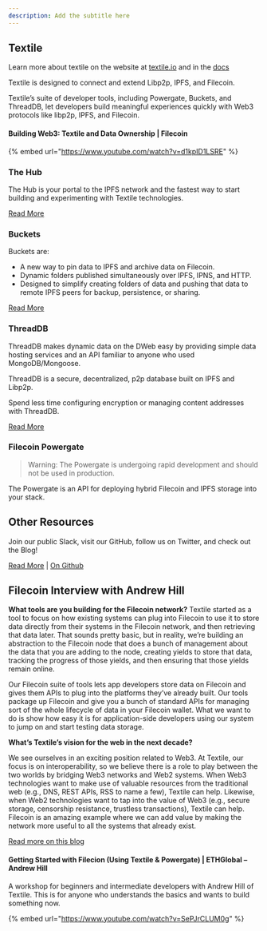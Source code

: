 ```yaml
---
description: Add the subtitle here
---
```


## Textile
Learn more about textile on the website at [textile.io](https://linktr.ee/textileio) and in the [docs](https://docs.textile.io/)

Textile is designed to connect and extend Libp2p, IPFS, and Filecoin.

Textile’s suite of developer tools, including Powergate, Buckets, and ThreadDB, let developers build meaningful experiences quickly with Web3 protocols like libp2p, IPFS, and Filecoin.

#### Building Web3: Textile and Data Ownership | Filecoin 

{% embed url="https://www.youtube.com/watch?v=d1kpID1LSRE" %}


### The Hub
The Hub is your portal to the IPFS network and the fastest way to start building and experimenting with Textile technologies.

[Read More](https://docs.textile.io/hub/)

### Buckets
Buckets are:
* A new way to pin data to IPFS and archive data on Filecoin.
* Dynamic folders published simultaneously over IPFS, IPNS, and HTTP.
* Designed to simplify creating folders of data and pushing that data to remote IPFS peers for backup, persistence, or sharing.

[Read More](https://docs.textile.io/buckets)

### ThreadDB
ThreadDB makes dynamic data on the DWeb easy by providing simple data hosting services and an API familiar to anyone who used MongoDB/Mongoose.

ThreadDB is a secure, decentralized, p2p database built on IPFS and Libp2p.

Spend less time configuring encryption or managing content addresses with ThreadDB.

[Read More](https://docs.textile.io/threads/)

### Filecoin Powergate
> Warning: The Powergate is undergoing rapid development and should not be used in production.

The Powergate is an API for deploying hybrid Filecoin and IPFS storage into your stack.

## Other Resources
Join our public Slack, visit our GitHub, follow us on Twitter, and check out the Blog!

[Read More](https://docs.textile.io/powergate/) | [On Github](https://github.com/textileio/powergate/)


## Filecoin Interview with Andrew Hill

**What tools are you building for the Filecoin network?**
Textile started as a tool to focus on how existing systems can plug into Filecoin to use it to store data directly from their systems in the Filecoin network, and then retrieving that data later. That sounds pretty basic, but in reality, we’re building an abstraction to the Filecoin node that does a bunch of management about the data that you are adding to the node, creating yields to store that data, tracking the progress of those yields, and then ensuring that those yields remain online.

Our Filecoin suite of tools lets app developers store data on Filecoin and gives them APIs to plug into the platforms they’ve already built. Our tools package up Filecoin and give you a bunch of standard APIs for managing sort of the whole lifecycle of data in your Filecoin wallet. What we want to do is show how easy it is for application-side developers using our system to jump on and start testing data storage.

**What’s Textile’s vision for the web in the next decade?**

We see ourselves in an exciting position related to Web3. At Textile, our focus is on interoperability, so we believe there is a role to play between the two worlds by bridging Web3 networks and Web2 systems. When Web3 technologies want to make use of valuable resources from the traditional web (e.g., DNS, REST APIs, RSS to name a few), Textile can help. Likewise, when Web2 technologies want to tap into the value of Web3 (e.g., secure storage, censorship resistance, trustless transactions), Textile can help. Filecoin is an amazing example where we can add value by making the network more useful to all the systems that already exist.

[Read more on this blog](https://filecoin.io/blog/posts/meet-andrew-hill/)

#### Getting Started with Filecion (Using Textile & Powergate) | ETHGlobal – Andrew Hill

A workshop for beginners and intermediate developers with Andrew Hill of Textile. This is for anyone who understands the basics and wants to build something now.

{% embed url="https://www.youtube.com/watch?v=SePJrCLUM0g" %}
